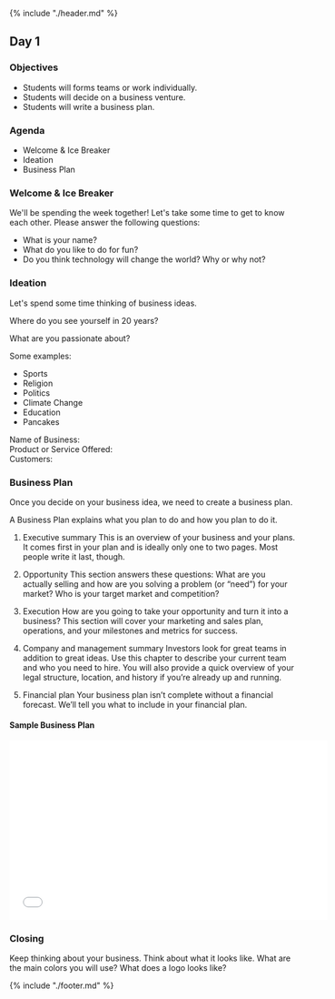 {% include "./header.md" %}

## Day 1

### Objectives
* Students will forms teams or work individually. 
* Students will decide on a business venture.
* Students will write a business plan.

### Agenda
* Welcome & Ice Breaker
* Ideation
* Business Plan

### Welcome & Ice Breaker
We'll be spending the week together! Let's take some time to get to know each other. Please answer the following questions:
* What is your name?
* What do you like to do for fun?
* Do you think technology will change the world? Why or why not?

### Ideation
Let's spend some time thinking of business ideas.

Where do you see yourself in 20 years?

What are you passionate about?

Some examples:
* Sports
* Religion
* Politics
* Climate Change
* Education
* Pancakes

Name of Business: <br>
Product or Service Offered: <br>
Customers:

### Business Plan
Once you decide on your business idea, we need to create a business plan.

A Business Plan explains what you plan to do and how you plan to do it.

1. Executive summary
This is an overview of your business and your plans. It comes first in your plan and is ideally only one to two pages. Most people write it last, though.

2. Opportunity
This section answers these questions: What are you actually selling and how are you solving a problem (or “need”) for your market? Who is your target market and competition?

3. Execution
How are you going to take your opportunity and turn it into a business? This section will cover your marketing and sales plan, operations, and your milestones and metrics for success.

4. Company and management summary
Investors look for great teams in addition to great ideas. Use this chapter to describe your current team and who you need to hire. You will also provide a quick overview of your legal structure, location, and history if you’re already up and running.

5. Financial plan
Your business plan isn’t complete without a financial forecast. We’ll tell you what to include in your financial plan.

#### Sample Business Plan

<iframe width="560" height="315" src="./SampleBusinessPlan.pdf" frameborder="0" allow="accelerometer; autoplay; encrypted-media; gyroscope; picture-in-picture" allowfullscreen></iframe>

### Closing
Keep thinking about your business. Think about what it looks like. What are the main colors you will use? What does a logo looks like?

{% include "./footer.md" %}
